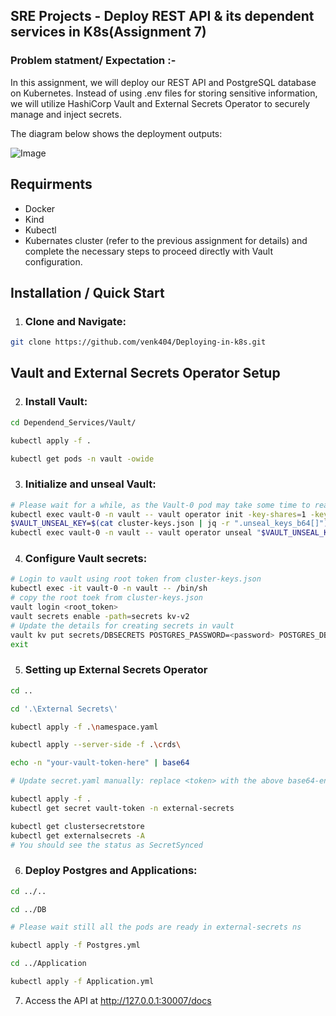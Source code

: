
## SRE Projects - Deploy REST API & its dependent services in K8s(Assignment 7)

### Problem statment/ Expectation :- 

In this assignment, we will deploy our REST API and PostgreSQL database on Kubernetes. Instead of using .env files for storing sensitive information, we will utilize HashiCorp Vault and External Secrets Operator to securely manage and inject secrets.

The diagram below shows the deployment outputs:

![Image](https://www.notion.so/image/https%3A%2F%2Fprod-files-secure.s3.us-west-2.amazonaws.com%2F9ce3a364-243d-4bf8-803e-331bbc517340%2F49ccfffd-fdc8-4ae8-86f8-5f15c60e7af1%2Fk8s-deployment.drawio.png?table=block&id=86f1021a-c29a-4a02-90a9-3088118cabb4&cache=v2)

## Requirments
- Docker
- Kind
- Kubectl
- Kubernates cluster (refer to the previous assignment for details) and complete the necessary steps to proceed directly with Vault configuration.

## Installation / Quick Start

1) ### Clone and Navigate:

```bash
git clone https://github.com/venk404/Deploying-in-k8s.git

```

## Vault and External Secrets Operator Setup

2) ### Install Vault:

```bash
cd Dependend_Services/Vault/

kubectl apply -f .

kubectl get pods -n vault -owide
```

3) ### Initialize and unseal Vault:
```bash
# Please wait for a while, as the Vault-0 pod may take some time to reach the ready state.
kubectl exec vault-0 -n vault -- vault operator init -key-shares=1 -key-threshold=1 -format=json > cluster-keys.json
$VAULT_UNSEAL_KEY=$(cat cluster-keys.json | jq -r ".unseal_keys_b64[]")
kubectl exec vault-0 -n vault -- vault operator unseal "$VAULT_UNSEAL_KEY"
```

4) ### Configure Vault secrets:

```bash
# Login to vault using root token from cluster-keys.json
kubectl exec -it vault-0 -n vault -- /bin/sh
# copy the root toek from cluster-keys.json
vault login <root_token>
vault secrets enable -path=secrets kv-v2
# Update the details for creating secrets in vault
vault kv put secrets/DBSECRETS POSTGRES_PASSWORD=<password> POSTGRES_DB=<DB> POSTGRES_USER=<user>
exit
```

5) ### Setting up External Secrets Operator

```bash
cd ..

cd '.\External Secrets\'

kubectl apply -f .\namespace.yaml

kubectl apply --server-side -f .\crds\ 

echo -n "your-vault-token-here" | base64 

# Update secret.yaml manually: replace <token> with the above base64-encoded token 

kubectl apply -f . 
kubectl get secret vault-token -n external-secrets

kubectl get clustersecretstore
kubectl get externalsecrets -A
# You should see the status as SecretSynced
```

6) ### Deploy Postgres and Applications:

```bash
cd ../..

cd ../DB

# Please wait still all the pods are ready in external-secrets ns

kubectl apply -f Postgres.yml

cd ../Application

kubectl apply -f Application.yml
```

7) Access the API at http://127.0.0.1:30007/docs

